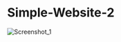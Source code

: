 # Simple-Website-2
![Screenshot_1](https://github.com/YunusEmreGungorDev/Simple-Website-2/assets/141125700/2f2ad45a-11ad-4fcf-a69d-4b1cd8e3018a)
